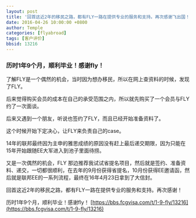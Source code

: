 ```yaml
---
layout: post
title: '回首这近2年的移民之路，都有FLY一路在提供专业的服务和支持。再次感谢飞出国！'
date: 2016-04-26 10:00:00 +0800
author: Temple
categories: [flyabroad]
tags: [客户评价]
bbsid: 13216
---
```


### 历时1年9个月，顺利毕业！感谢fly！

了解FLY是一个偶然的机会，当时因为想办移民，所以在网上查资料的时候，发现了FLY。

后来觉得购买会员的成本在自己的承受范围之内，所以就先购买了一个会员与FLY约了一次面谈。

后来又遇到一个朋友，听说也签约了FLY，而且已经开始准备资料了。

这个时候开始下定决心，让FLY来负责自己的case。

14年的联邦最终因为主申的雅思成绩的原因没有赶上最后递交期限，因为只能在15年开始跟随EE大军进入到池子里面待捞。

又是一次偶然的机会，FLY 那边推荐我试试省提名项目，然后就是签约、准备资料、递交，一切都很顺利，在去年的9月份获得省提名，10月份获得EE邀请函，然后就是联邦EE的一系列流程，最终在16年4月23日拿到了大信封。

回首这近2年的移民之路，都有FLY一路在提供专业的服务和支持。再次感谢！

历时1年9个月，顺利毕业！感谢fly！ [https://bbs.fcgvisa.com/t/1-9-fly/13216](https://bbs.fcgvisa.com/t/1-9-fly/13216)

